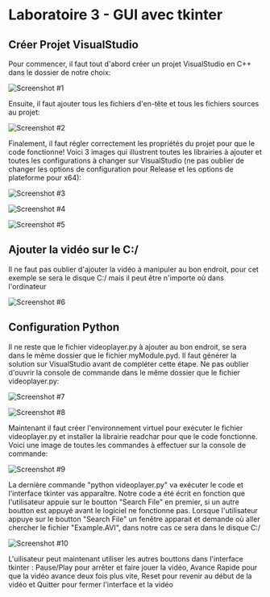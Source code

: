 # Laboratoire 3 - GUI avec tkinter

## Créer Projet VisualStudio

Pour commencer, il faut tout d'abord créer un projet VisualStudio en C++ dans le dossier de notre choix:

![Screenshot #1](https://github.com/lucazzzzz/Lab3/blob/master/Images/CreerProjetVS.JPG)

Ensuite, il faut ajouter tous les fichiers d'en-tête et tous les fichiers sources au projet:

![Screenshot #2](https://github.com/lucazzzzz/Lab3/blob/master/Images/AjouterFichiersdeGit.JPG)

Finalement, il faut régler correctement les propriétés du projet pour que le code fonctionne! Voici 3 images qui illustrent toutes les librairies à ajouter et toutes les configurations à changer sur VisualStudio (ne pas oublier de changer les options de configuration pour Release et les options de plateforme pour x64):

![Screenshot #3](https://github.com/lucazzzzz/Lab3/blob/master/Images/ProprietesProjetLib.JPG)

![Screenshot #4](https://github.com/lucazzzzz/Lab3/blob/master/Images/LibrairiePython.JPG)

![Screenshot #5](https://github.com/lucazzzzz/Lab3/blob/master/Images/LibrairieDirectShow.JPG)

## Ajouter la vidéo sur le C:/

Il ne faut pas oublier d'ajouter la vidéo à manipuler au bon endroit, pour cet exemple se sera le disque C:/ mais il peut être n'importe où dans l'ordinateur

![Screenshot #6](https://github.com/lucazzzzz/Lab3/blob/master/Images/ExampleAVI.JPG)

## Configuration Python

Il ne reste que le fichier videoplayer.py à ajouter au bon endroit, se sera dans le même dossier que le fichier myModule.pyd. Il faut générer la solution sur VisualStudio avant de compléter cette étape. Ne pas oublier d'ouvrir la console de commande dans le même dossier que le fichier videoplayer.py:

![Screenshot #7](https://github.com/lucazzzzz/Lab3/blob/master/Images/FichierPYauBonEndroit.JPG)

![Screenshot #8](https://github.com/lucazzzzz/Lab3/blob/master/Images/InvdeCommande.JPG)

Maintenant il faut créer l'environnement virtuel pour exécuter le fichier videoplayer.py et installer la librairie readchar pour que le code fonctionne. Voici une image de toutes les commandes à effectuer sur la console de commande:

![Screenshot #9](https://github.com/lucazzzzz/Lab3/blob/master/Images/CommandesVENV.JPG)

La dernière commande "python videoplayer.py" va exécuter le code et l'interface tkinter vas apparaître. Notre code a été écrit en fonction que l'utilisateur appuie sur le boutton "Search File" en premier, si un autre boutton est appuyé avant le logiciel ne fonctionne pas. Lorsque l'utilisateur appuye sur le boutton "Search File" un fenêtre apparait et demande où aller chercher le fichier "Example.AVI", dans notre cas ce sera dans le disque C:/ 

![Screenshot #10](https://github.com/lucazzzzz/Lab3/blob/master/Images/SearchFileExampleAVI.JPG)

L'uilisateur peut maintenant utiliser les autres bouttons dans l'interface tkinter : Pause/Play pour arrêter et faire jouer la vidéo, Avance Rapide pour que la vidéo avance deux fois plus vite, Reset pour revenir au début de la vidéo et Quitter pour fermer l'interface et la vidéo
